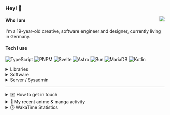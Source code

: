 ### Hey! 👋

[<img src="https://lanyard-profile-readme.vercel.app/api/228965621478588416" align="right">](https://discord.com/users/228965621478588416)

#### Who I am

I'm a 19-year-old creative, software engineer and designer, currently living in Germany.

#### Tech I use

![TypeScript](https://img.shields.io/badge/typescript-%23007ACC.svg?style=for-the-badge&logo=typescript&logoColor=white)
![PNPM](https://img.shields.io/badge/pnpm-%234a4a4a.svg?style=for-the-badge&logo=pnpm&logoColor=f69220)
![Svelte](https://img.shields.io/badge/svelte-%23f1413d.svg?style=for-the-badge&logo=svelte&logoColor=white)
![Astro](https://img.shields.io/badge/astro-%23BC52EE.svg?style=for-the-badge&logo=astro&logoColor=white)
![Bun](https://img.shields.io/badge/Bun-%23000000.svg?style=for-the-badge&logo=bun&logoColor=white)
![MariaDB](https://img.shields.io/badge/MariaDB-003545?style=for-the-badge&logo=mariadb&logoColor=white)
![Kotlin](https://img.shields.io/badge/kotlin-%237F52FF.svg?style=for-the-badge&logo=kotlin&logoColor=white)

<details>
  <summary>Libraries</summary>
  
  ![Tauri](https://img.shields.io/badge/tauri-%2324C8DB.svg?style=for-the-badge&logo=tauri&logoColor=%23FFFFFF)
  ![Tailwind](https://img.shields.io/badge/tailwind-%2306B6D4.svg?style=for-the-badge&logo=tailwindcss&logoColor=white)
  ![Zod](https://img.shields.io/badge/zod-%233068b7.svg?style=for-the-badge&logo=zod&logoColor=white)
  ![GraphQL](https://img.shields.io/badge/-GraphQL-E10098?style=for-the-badge&logo=graphql&logoColor=white)
  ![Prisma](https://img.shields.io/badge/Prisma-3982CE?style=for-the-badge&logo=Prisma&logoColor=white)
</details>

<details>
  <summary>Software</summary>
  
  ![macOS](https://img.shields.io/badge/mac%20os-000000?style=for-the-badge&logo=macos&logoColor=F0F0F0)
  ![Firefox](https://img.shields.io/badge/Firefox-FF7139?style=for-the-badge&logo=Firefox-Browser&logoColor=white)
  ![Affinity Designer](https://img.shields.io/badge/affinity%20desginer-%231B72BE.svg?style=for-the-badge&logo=affinity-designer&logoColor=white)
  ![Visual Studio Code](https://img.shields.io/badge/Visual%20Studio%20Code-0078d7.svg?style=for-the-badge&logo=visual-studio-code&logoColor=white)
  ![IntelliJ IDEA](https://img.shields.io/badge/IntelliJIDEA-000000.svg?style=for-the-badge&logo=intellij-idea&logoColor=white)
</details>

<details>
  <summary>Server / Sysadmin</summary>
  
  ![Docker](https://img.shields.io/badge/docker-%230db7ed.svg?style=for-the-badge&logo=docker&logoColor=white)
  ![Hetzner](https://img.shields.io/badge/Hetzner-D50C2D?style=for-the-badge&logo=Hetzner&logoColor=white)
  ![Caddy](https://img.shields.io/badge/Caddy-1F88C0?style=for-the-badge&logo=Caddy&logoColor=white)
  ![Uptime Kuma](https://img.shields.io/badge/Uptime%20Kuma-5CDD8B?style=for-the-badge&logo=UptimeKuma&logoColor=white)
</details>

---

<details>
  <summary>✉️ How to get in touch</summary>
  
> Sorted by how quickly you can expect a reply (please state your inquiry in the opening message. I get a lot of spam)
- [Hit me up on Discord](https://discord.com/users/228965621478588416)
- [Hit me up on Twitter](https://twitter.com/cruggdev)
- [Send me a mail](mailto:me@crg.sh)
</details>


<details>
  <summary>🌸 My recent anime & manga activity</summary>
  
<!-- ANILIST_ACTIVITY:start -->

-   📺 Completed [Rent-a-Girlfriend Season 3](https://anilist.co/anime/154745) (12:56, 08 August 2025)
-   📺 Watched episode 11 of [Rent-a-Girlfriend Season 3](https://anilist.co/anime/154745) (12:56, 08 August 2025)
-   📺 Watched episode 4 - 10 of [Rent-a-Girlfriend Season 3](https://anilist.co/anime/154745) (02:49, 08 August 2025)
-   📺 Watched episode 3 of [Rent-a-Girlfriend Season 3](https://anilist.co/anime/154745) (15:51, 07 August 2025)
-   📺 Watched episode 1 - 2 of [Rent-a-Girlfriend Season 3](https://anilist.co/anime/154745) (02:22, 07 August 2025)

<!-- ANILIST_ACTIVITY:end -->
</details>

<details>
  <summary>⏱️ WakaTime Statistics</summary>

<!--START_SECTION:waka-->

```txt
From: 31 July 2025 - To: 07 August 2025

TypeScript   3 hrs 4 mins    ████████▓░░░░░░░░░░░░░░░░   34.67 %
Svelte       2 hrs 35 mins   ███████▒░░░░░░░░░░░░░░░░░   29.13 %
Other        55 mins         ██▓░░░░░░░░░░░░░░░░░░░░░░   10.42 %
CSS          47 mins         ██▒░░░░░░░░░░░░░░░░░░░░░░   08.88 %
EJS          23 mins         █░░░░░░░░░░░░░░░░░░░░░░░░   04.43 %
```

<!--END_SECTION:waka-->
</details>
